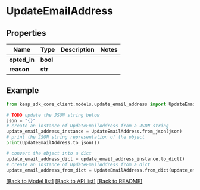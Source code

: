 # UpdateEmailAddress


## Properties

Name | Type | Description | Notes
------------ | ------------- | ------------- | -------------
**opted_in** | **bool** |  | 
**reason** | **str** |  | 

## Example

```python
from keap_sdk_core_client.models.update_email_address import UpdateEmailAddress

# TODO update the JSON string below
json = "{}"
# create an instance of UpdateEmailAddress from a JSON string
update_email_address_instance = UpdateEmailAddress.from_json(json)
# print the JSON string representation of the object
print(UpdateEmailAddress.to_json())

# convert the object into a dict
update_email_address_dict = update_email_address_instance.to_dict()
# create an instance of UpdateEmailAddress from a dict
update_email_address_from_dict = UpdateEmailAddress.from_dict(update_email_address_dict)
```
[[Back to Model list]](../README.md#documentation-for-models) [[Back to API list]](../README.md#documentation-for-api-endpoints) [[Back to README]](../README.md)


